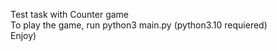 Test task with Counter game <br />
To play the game, run python3 main.py (python3.10 requiered) <br />
Enjoy)
